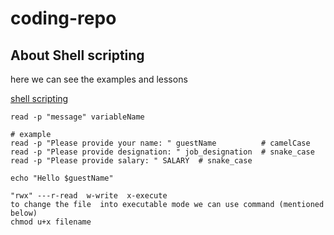 # coding-repo

## About Shell scripting
here we can see the examples and lessons

[shell scripting](https://github.com/zakeer/shell-scripting/blob/main/examples/example.md)
```
read -p "message" variableName

# example
read -p "Please provide your name: " guestName          # camelCase
read -p "Please provide designation: " job_designation  # snake_case
read -p "Please provide salary: " SALARY  # snake_case

echo "Hello $guestName"
```
```
"rwx" ---r-read  w-write  x-execute
to change the file  into executable mode we can use command (mentioned below)
chmod u+x filename
```
